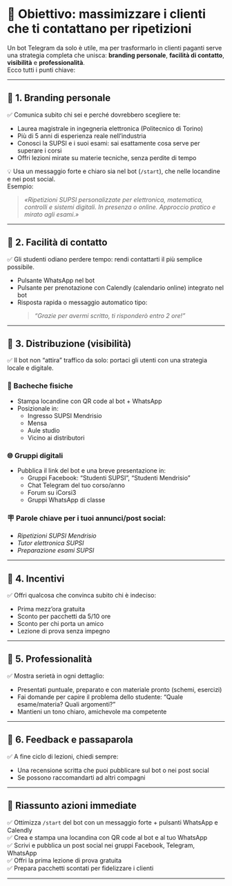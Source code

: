 # 🎯 Obiettivo: massimizzare i clienti che ti contattano per ripetizioni

Un bot Telegram da solo è utile, ma per trasformarlo in clienti paganti serve una strategia completa che unisca: **branding personale**, **facilità di contatto**, **visibilità** e **professionalità**.  
Ecco tutti i punti chiave:

---

## 🔷 1. Branding personale

✅ Comunica subito chi sei e perché dovrebbero scegliere te:
- Laurea magistrale in ingegneria elettronica (Politecnico di Torino)
- Più di 5 anni di esperienza reale nell’industria
- Conosci la SUPSI e i suoi esami: sai esattamente cosa serve per superare i corsi
- Offri lezioni mirate su materie tecniche, senza perdite di tempo

💡 Usa un messaggio forte e chiaro sia nel bot (`/start`), che nelle locandine e nei post social.  
Esempio:
> *«Ripetizioni SUPSI personalizzate per elettronica, matematica, controlli e sistemi digitali. In presenza o online. Approccio pratico e mirato agli esami.»*

---

## 🔷 2. Facilità di contatto

✅ Gli studenti odiano perdere tempo: rendi contattarti il più semplice possibile.
- Pulsante WhatsApp nel bot
- Pulsante per prenotazione con Calendly (calendario online) integrato nel bot
- Risposta rapida o messaggio automatico tipo:
  > *“Grazie per avermi scritto, ti risponderò entro 2 ore!”*

---

## 🔷 3. Distribuzione (visibilità)

✅ Il bot non “attira” traffico da solo: portaci gli utenti con una strategia locale e digitale.

### 📍 Bacheche fisiche
- Stampa locandine con QR code al bot + WhatsApp
- Posizionale in:
  - Ingresso SUPSI Mendrisio
  - Mensa
  - Aule studio
  - Vicino ai distributori

### 🌐 Gruppi digitali
- Pubblica il link del bot e una breve presentazione in:
  - Gruppi Facebook: “Studenti SUPSI”, “Studenti Mendrisio”
  - Chat Telegram del tuo corso/anno
  - Forum su iCorsi3
  - Gruppi WhatsApp di classe

### 🪧 Parole chiave per i tuoi annunci/post social:
- *Ripetizioni SUPSI Mendrisio*
- *Tutor elettronica SUPSI*
- *Preparazione esami SUPSI*

---

## 🔷 4. Incentivi

✅ Offri qualcosa che convinca subito chi è indeciso:
- Prima mezz’ora gratuita
- Sconto per pacchetti da 5/10 ore
- Sconto per chi porta un amico
- Lezione di prova senza impegno

---

## 🔷 5. Professionalità

✅ Mostra serietà in ogni dettaglio:
- Presentati puntuale, preparato e con materiale pronto (schemi, esercizi)
- Fai domande per capire il problema dello studente: “Quale esame/materia? Quali argomenti?”
- Mantieni un tono chiaro, amichevole ma competente

---

## 🔷 6. Feedback e passaparola

✅ A fine ciclo di lezioni, chiedi sempre:
- Una recensione scritta che puoi pubblicare sul bot o nei post social
- Se possono raccomandarti ad altri compagni

---

## 🚀 Riassunto azioni immediate

✅ Ottimizza `/start` del bot con un messaggio forte + pulsanti WhatsApp e Calendly  
✅ Crea e stampa una locandina con QR code al bot e al tuo WhatsApp  
✅ Scrivi e pubblica un post social nei gruppi Facebook, Telegram, WhatsApp  
✅ Offri la prima lezione di prova gratuita  
✅ Prepara pacchetti scontati per fidelizzare i clienti  

---

